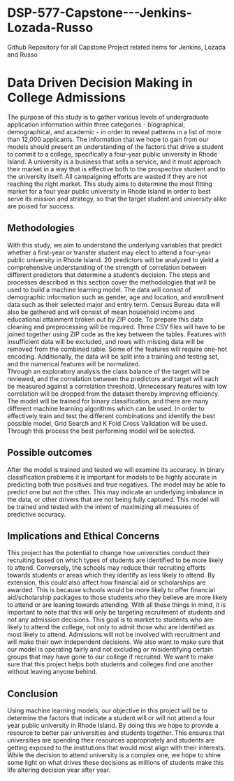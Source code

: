 # DSP-577-Capstone---Jenkins-Lozada-Russo
Github Repository for all Capstone Project related items for Jenkins, Lozada and Russo

# Data Driven Decision Making in College Admissions

The purpose of this study is to gather various levels of undergraduate application information within three categories - biographical, demographical, and academic - in order to reveal patterns in a list of more than 12,000 applicants. The information that we hope to gain from our models should present an understanding of the factors that drive a student to commit to a college, specifically a four-year public university in Rhode Island. A university is a business that sells a service, and it must approach their market in a way that is effective both to the prospective student and to the university itself. All campaigning efforts are wasted if they are not reaching the right market. This study aims to determine the most fitting market for a four year public university in Rhode Island in order to best serve its mission and strategy, so that the target student and university alike are poised for success.
 
## Methodologies

With this study, we aim to understand the underlying variables that predict whether a first-year or transfer student may elect to attend a four-year public university in Rhode Island. 20 predictors will be analyzed to yield a comprehensive understanding of the strength of correlation between different predictors that determine a student’s decision. The steps and processes described in this section cover the methodologies that will be used to build a machine learning model.
The data will consist of demographic information such as gender, age and location, and enrollment data such as their selected major and entry term. Census Bureau data will also be gathered and will consist of mean household income and educational attainment broken out by ZIP code. To prepare this data cleaning and preprocessing will be required. Three CSV files will have to be joined together using ZIP code as the key between the tables. Features with insufficient data will be excluded, and rows with missing data will be removed from the combined table. Some of the features will require one-hot encoding. Additionally, the data will be split into a training and testing set, and the numerical features will be normalized.  
Through an exploratory analysis the class balance of the target will be reviewed, and the correlation between the predictors and target will each be measured against a correlation threshold. Unnecessary features with low correlation will be dropped from the dataset thereby improving efficiency. The model will be trained for binary classification, and there are many different machine learning algorithms which can be used. In order to effectively train and test the different combinations and identify the best possible model, Grid Search and K Fold Cross Validation will be used. Through this process the best performing model will be selected. 

## Possible outcomes 
After the model is trained and tested we will examine its accuracy. In binary classification problems it is important for models to be highly accurate in predicting both true positives and true negatives. The model may be able to predict one but not the other. This may indicate an underlying imbalance in the data, or other drivers that are not being fully captured. This model will be trained and tested with the intent of maximizing all measures of predictive accuracy. 

## Implications and Ethical Concerns
This project has the potential to change how universities conduct their recruiting based on which types of students are identified to be more likely to attend. Conversely, the schools may reduce their recruiting efforts towards students or areas which they identify as less likely to attend. By extension, this could also affect how financial aid or scholarships are awarded. This is because schools would be more likely to offer financial aid/scholarship packages to those students who they believe are more likely to attend or are leaning towards attending. With all these things in mind, it is important to note that this will only be targeting recruitment of students and not any admission decisions. This goal is to market to students who are likely to attend the college, not only to admit those who are identified as most likely to attend. Admissions will not be involved with recruitment and will make their own independent decisions. We also want to make sure that our model is operating fairly and not excluding or misidentifying certain groups that may have gone to our college if recruited. We want to make sure that this project helps both students and colleges find one another without leaving anyone behind.

## Conclusion
Using machine learning models, our objective in this project will be to determine the factors that indicate a student will or will not attend a four year public university in Rhode Island. By doing this we hope to provide a resource to better pair universities and students together. This ensures that universities are spending their resources appropriately and students are getting exposed to the institutions that would most align with their interests. While the decision to attend university is a complex one, we hope to shine some light on what drives these decisions as millions of students make this life altering decision year after year.

